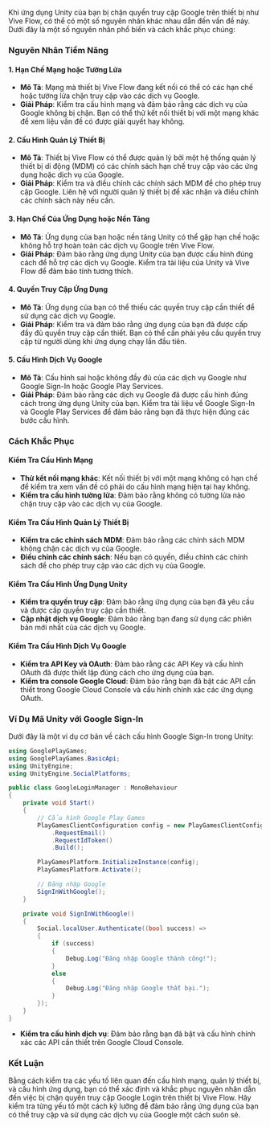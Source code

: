 Khi ứng dụng Unity của bạn bị chặn quyền truy cập Google trên thiết bị như Vive Flow, có thể có một số nguyên nhân khác nhau dẫn đến vấn đề này. Dưới đây là một số nguyên nhân phổ biến và cách khắc phục chúng:

### Nguyên Nhân Tiềm Năng

#### 1. **Hạn Chế Mạng hoặc Tường Lửa**
   - **Mô Tả**: Mạng mà thiết bị Vive Flow đang kết nối có thể có các hạn chế hoặc tường lửa chặn truy cập vào các dịch vụ Google.
   - **Giải Pháp**: Kiểm tra cấu hình mạng và đảm bảo rằng các dịch vụ của Google không bị chặn. Bạn có thể thử kết nối thiết bị với một mạng khác để xem liệu vấn đề có được giải quyết hay không.

#### 2. **Cấu Hình Quản Lý Thiết Bị**
   - **Mô Tả**: Thiết bị Vive Flow có thể được quản lý bởi một hệ thống quản lý thiết bị di động (MDM) có các chính sách hạn chế truy cập vào các ứng dụng hoặc dịch vụ của Google.
   - **Giải Pháp**: Kiểm tra và điều chỉnh các chính sách MDM để cho phép truy cập Google. Liên hệ với người quản lý thiết bị để xác nhận và điều chỉnh các chính sách này nếu cần.

#### 3. **Hạn Chế Của Ứng Dụng hoặc Nền Tảng**
   - **Mô Tả**: Ứng dụng của bạn hoặc nền tảng Unity có thể gặp hạn chế hoặc không hỗ trợ hoàn toàn các dịch vụ Google trên Vive Flow.
   - **Giải Pháp**: Đảm bảo rằng ứng dụng Unity của bạn được cấu hình đúng cách để hỗ trợ các dịch vụ Google. Kiểm tra tài liệu của Unity và Vive Flow để đảm bảo tính tương thích.

#### 4. **Quyền Truy Cập Ứng Dụng**
   - **Mô Tả**: Ứng dụng của bạn có thể thiếu các quyền truy cập cần thiết để sử dụng các dịch vụ Google.
   - **Giải Pháp**: Kiểm tra và đảm bảo rằng ứng dụng của bạn đã được cấp đầy đủ quyền truy cập cần thiết. Bạn có thể cần phải yêu cầu quyền truy cập từ người dùng khi ứng dụng chạy lần đầu tiên.

#### 5. **Cấu Hình Dịch Vụ Google**
   - **Mô Tả**: Cấu hình sai hoặc không đầy đủ của các dịch vụ Google như Google Sign-In hoặc Google Play Services.
   - **Giải Pháp**: Đảm bảo rằng các dịch vụ Google đã được cấu hình đúng cách trong ứng dụng Unity của bạn. Kiểm tra tài liệu về Google Sign-In và Google Play Services để đảm bảo rằng bạn đã thực hiện đúng các bước cấu hình.

### Cách Khắc Phục

#### Kiểm Tra Cấu Hình Mạng
- **Thử kết nối mạng khác**: Kết nối thiết bị với một mạng không có hạn chế để kiểm tra xem vấn đề có phải do cấu hình mạng hiện tại hay không.
- **Kiểm tra cấu hình tường lửa**: Đảm bảo rằng không có tường lửa nào chặn truy cập vào các dịch vụ của Google.

#### Kiểm Tra Cấu Hình Quản Lý Thiết Bị
- **Kiểm tra các chính sách MDM**: Đảm bảo rằng các chính sách MDM không chặn các dịch vụ của Google.
- **Điều chỉnh các chính sách**: Nếu bạn có quyền, điều chỉnh các chính sách để cho phép truy cập vào các dịch vụ của Google.

#### Kiểm Tra Cấu Hình Ứng Dụng Unity
- **Kiểm tra quyền truy cập**: Đảm bảo rằng ứng dụng của bạn đã yêu cầu và được cấp quyền truy cập cần thiết.
- **Cập nhật dịch vụ Google**: Đảm bảo rằng bạn đang sử dụng các phiên bản mới nhất của các dịch vụ Google.

#### Kiểm Tra Cấu Hình Dịch Vụ Google
- **Kiểm tra API Key và OAuth**: Đảm bảo rằng các API Key và cấu hình OAuth đã được thiết lập đúng cách cho ứng dụng của bạn.
- **Kiểm tra console Google Cloud**: Đảm bảo rằng bạn đã bật các API cần thiết trong Google Cloud Console và cấu hình chính xác các ứng dụng OAuth.

### Ví Dụ Mã Unity với Google Sign-In

Dưới đây là một ví dụ cơ bản về cách cấu hình Google Sign-In trong Unity:

```csharp
using GooglePlayGames;
using GooglePlayGames.BasicApi;
using UnityEngine;
using UnityEngine.SocialPlatforms;

public class GoogleLoginManager : MonoBehaviour
{
    private void Start()
    {
        // Cấu hình Google Play Games
        PlayGamesClientConfiguration config = new PlayGamesClientConfiguration.Builder()
            .RequestEmail()
            .RequestIdToken()
            .Build();

        PlayGamesPlatform.InitializeInstance(config);
        PlayGamesPlatform.Activate();

        // Đăng nhập Google
        SignInWithGoogle();
    }

    private void SignInWithGoogle()
    {
        Social.localUser.Authenticate((bool success) =>
        {
            if (success)
            {
                Debug.Log("Đăng nhập Google thành công!");
            }
            else
            {
                Debug.Log("Đăng nhập Google thất bại.");
            }
        });
    }
}
```

- **Kiểm tra cấu hình dịch vụ**: Đảm bảo rằng bạn đã bật và cấu hình chính xác các API cần thiết trên Google Cloud Console.

### Kết Luận

Bằng cách kiểm tra các yếu tố liên quan đến cấu hình mạng, quản lý thiết bị, và cấu hình ứng dụng, bạn có thể xác định và khắc phục nguyên nhân dẫn đến việc bị chặn quyền truy cập Google Login trên thiết bị Vive Flow. Hãy kiểm tra từng yếu tố một cách kỹ lưỡng để đảm bảo rằng ứng dụng của bạn có thể truy cập và sử dụng các dịch vụ của Google một cách suôn sẻ.